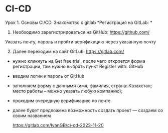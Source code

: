 # CI-CD

Урок 1. Основы CI/CD. Знакомство с gitlab
*Регистрация на GitLab: *

1. Необходимо зарегистрироваться на GitHub: https://github.com/

Указать почту, пароль и пройти верификацию через указанную почту

2. Далее переходим на сайт GitLub: https://gitlab.com/
* нужно кликнуть на Get free trial, после чего откроется форма регистрации, там нужно выбрать пункт Register with: GitHub
* вводим логин и пароль от GitHub
* заполняем форму с данными (имя, фамилия, страна: Казахстан; место работы – можно указать любую компанию);
* проходим очередную верификацию по почте
* далее будет предложена возможность создать проект — создаем со своим названием

    https://gitlab.com/IvanGB/ci-cd-2023-11-20
